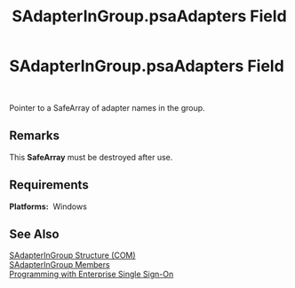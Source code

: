 ﻿---
title: SAdapterInGroup.psaAdapters Field
TOCTitle: SAdapterInGroup.psaAdapters Field
ms:assetid: 9b843b84-8413-4e28-9838-22a8eb1c83a1
ms:mtpsurl: https://msdn.microsoft.com/en-us/library/Aa704988(v=BTS.80)
ms:contentKeyID: 51529930
ms.date: 08/30/2017
mtps_version: v=BTS.80
---

# SAdapterInGroup.psaAdapters Field

 

Pointer to a SafeArray of adapter names in the group.

## Remarks

This **SafeArray** must be destroyed after use.

## Requirements

**Platforms:**  Windows

## See Also

[SAdapterInGroup Structure (COM)](sadapteringroup-structure-com.md)  
[SAdapterInGroup Members](sadapteringroup-members.md)  
[Programming with Enterprise Single Sign-On](https://msdn.microsoft.com/en-us/library/aa704508\(v=bts.80\))


